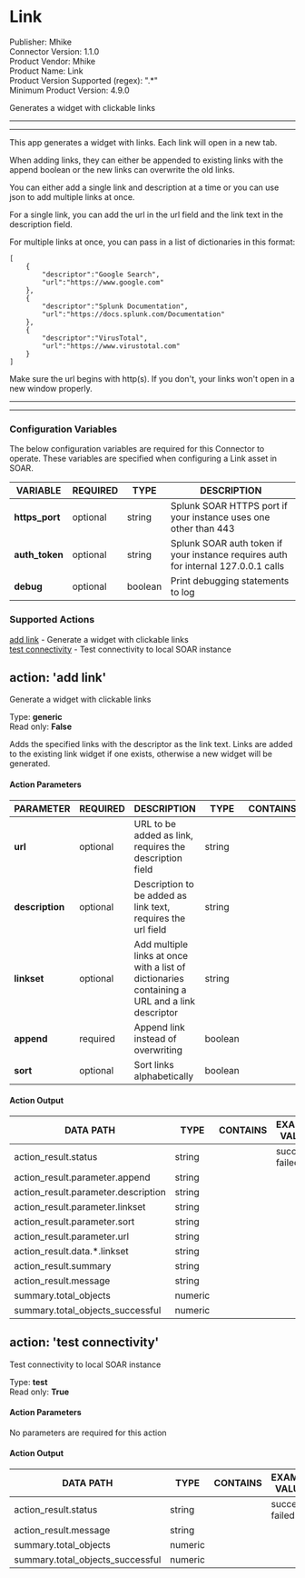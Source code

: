 [comment]: # "Auto-generated SOAR connector documentation"
# Link

Publisher: Mhike  
Connector Version: 1\.1\.0  
Product Vendor: Mhike  
Product Name: Link  
Product Version Supported (regex): "\.\*"  
Minimum Product Version: 4\.9\.0  

Generates a widget with clickable links

[comment]: # " File: README.md"
[comment]: # "  Copyright (c) Mhike, 2022"
[comment]: # "  Licensed under the Apache License, Version 2.0 (the 'License');"
[comment]: # "  you may not use this file except in compliance with the License."
[comment]: # "  You may obtain a copy of the License at"
[comment]: # "    http://www.apache.org/licenses/LICENSE-2.0"
[comment]: # "  Unless required by applicable law or agreed to in writing, software distributed under"
[comment]: # "  the License is distributed on an 'AS IS' BASIS, WITHOUT WARRANTIES OR CONDITIONS OF ANY KIND,"
[comment]: # "  either express or implied. See the License for the specific language governing permissions"
[comment]: # "  and limitations under the License."
[comment]: # ""
----------------------------------------------------------------------------------------------------

----------------------------------------------------------------------------------------------------

This app generates a widget with links. Each link will open in a new tab.  
  
When adding links, they can either be appended to existing links with the append boolean or the new
links can overwrite the old links.  
  
You can either add a single link and description at a time or you can use json to add multiple links
at once.  
  
For a single link, you can add the url in the url field and the link text in the description
field.  
  
For multiple links at once, you can pass in a list of dictionaries in this format:

    [
        {
            "descriptor":"Google Search",
            "url":"https://www.google.com"
        },
        {
            "descriptor":"Splunk Documentation",
            "url":"https://docs.splunk.com/Documentation"
        },
        {
            "descriptor":"VirusTotal",
            "url":"https://www.virustotal.com"
        }
    ]

Make sure the url begins with http(s). If you don't, your links won't open in a new window properly.

----------------------------------------------------------------------------------------------------

----------------------------------------------------------------------------------------------------


### Configuration Variables
The below configuration variables are required for this Connector to operate.  These variables are specified when configuring a Link asset in SOAR.

VARIABLE | REQUIRED | TYPE | DESCRIPTION
-------- | -------- | ---- | -----------
**https\_port** |  optional  | string | Splunk SOAR HTTPS port if your instance uses one other than 443
**auth\_token** |  optional  | string | Splunk SOAR auth token if your instance requires auth for internal 127\.0\.0\.1 calls
**debug** |  optional  | boolean | Print debugging statements to log

### Supported Actions  
[add link](#action-add-link) - Generate a widget with clickable links  
[test connectivity](#action-test-connectivity) - Test connectivity to local SOAR instance  

## action: 'add link'
Generate a widget with clickable links

Type: **generic**  
Read only: **False**

Adds the specified links with the descriptor as the link text\. Links are added to the existing link widget if one exists, otherwise a new widget will be generated\.

#### Action Parameters
PARAMETER | REQUIRED | DESCRIPTION | TYPE | CONTAINS
--------- | -------- | ----------- | ---- | --------
**url** |  optional  | URL to be added as link, requires the description field | string | 
**description** |  optional  | Description to be added as link text, requires the url field | string | 
**linkset** |  optional  | Add multiple links at once with a list of dictionaries containing a URL and a link descriptor | string | 
**append** |  required  | Append link instead of overwriting | boolean | 
**sort** |  optional  | Sort links alphabetically | boolean | 

#### Action Output
DATA PATH | TYPE | CONTAINS | EXAMPLE VALUES
--------- | ---- | -------- | --------------
action\_result\.status | string |  |   success  failed 
action\_result\.parameter\.append | string |  |  
action\_result\.parameter\.description | string |  |  
action\_result\.parameter\.linkset | string |  |  
action\_result\.parameter\.sort | string |  |  
action\_result\.parameter\.url | string |  |  
action\_result\.data\.\*\.linkset | string |  |  
action\_result\.summary | string |  |  
action\_result\.message | string |  |  
summary\.total\_objects | numeric |  |  
summary\.total\_objects\_successful | numeric |  |    

## action: 'test connectivity'
Test connectivity to local SOAR instance

Type: **test**  
Read only: **True**

#### Action Parameters
No parameters are required for this action

#### Action Output
DATA PATH | TYPE | CONTAINS | EXAMPLE VALUES
--------- | ---- | -------- | --------------
action\_result\.status | string |  |   success  failed 
action\_result\.message | string |  |  
summary\.total\_objects | numeric |  |  
summary\.total\_objects\_successful | numeric |  |  